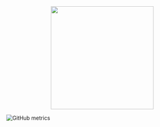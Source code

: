 <div align="center">
  <img height="270" src="https://media.tenor.com/Vk99BwgU9BIAAAAC/tokyo-ghoul.gif"  />
</div>


 

![GitHub metrics](https://metrics.lecoq.io/zerbaliy3v)  


